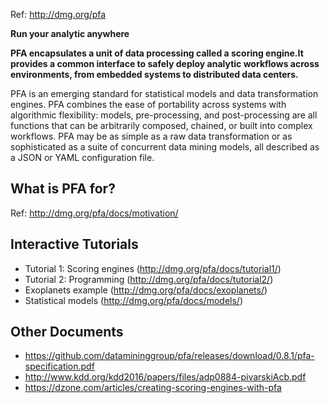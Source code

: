 Ref: http://dmg.org/pfa

**Run your analytic anywhere**

**PFA encapsulates a unit of data processing called a scoring engine.It provides a common interface to safely deploy analytic workflows across environments, from embedded systems to distributed data centers.**

PFA is an emerging standard for statistical models and data transformation engines. PFA combines the ease of portability across systems with algorithmic flexibility: models, pre-processing, and post-processing are all functions that can be arbitrarily composed, chained, or built into complex workflows. PFA may be as simple as a raw data transformation or as sophisticated as a suite of concurrent data mining models, all described as a JSON or YAML configuration file.

## What is PFA for?
Ref: http://dmg.org/pfa/docs/motivation/

## Interactive Tutorials
- Tutorial 1: Scoring engines (http://dmg.org/pfa/docs/tutorial1/)
- Tutorial 2: Programming (http://dmg.org/pfa/docs/tutorial2/)
- Exoplanets example (http://dmg.org/pfa/docs/exoplanets/)
- Statistical models (http://dmg.org/pfa/docs/models/)

## Other Documents
- https://github.com/datamininggroup/pfa/releases/download/0.8.1/pfa-specification.pdf
- http://www.kdd.org/kdd2016/papers/files/adp0884-pivarskiAcb.pdf
- https://dzone.com/articles/creating-scoring-engines-with-pfa
